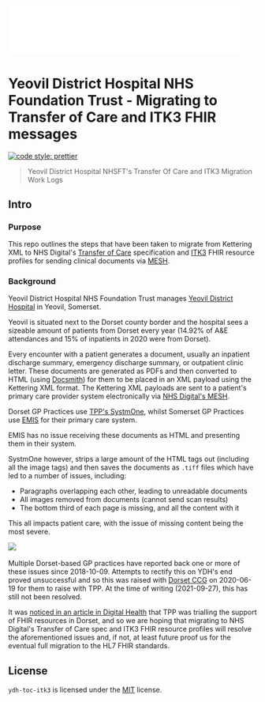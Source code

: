 <a href="https://yeovilhospital.co.uk/">
	<img alttext="Yeovil District Hospital Logo" src="https://github.com/Fdawgs/ydh-logos/raw/HEAD/images/ydh-full-logo-transparent-background.svg" width="480" />
</a>

# Yeovil District Hospital NHS Foundation Trust - Migrating to Transfer of Care and ITK3 FHIR messages

[![code style: prettier](https://img.shields.io/badge/code_style-prettier-ff69b4.svg?style=flat)](https://github.com/prettier/prettier)

> Yeovil District Hospital NHSFT's Transfer Of Care and ITK3 Migration Work Logs

## Intro

### Purpose

This repo outlines the steps that have been taken to migrate from Kettering XML to NHS Digital's [Transfer of Care](https://digital.nhs.uk/services/interoperability-toolkit/developer-resources/transfer-of-care-specification-versions) specification and [ITK3](https://digital.nhs.uk/services/interoperability-toolkit/developer-resources/itk3-test-harness/itk3-messaging-distribution-specification-versions) FHIR resource profiles for sending clinical documents via [MESH](https://digital.nhs.uk/services/message-exchange-for-social-care-and-health-mesh).

### Background

Yeovil District Hospital NHS Foundation Trust manages [Yeovil District Hospital](https://yeovilhospital.co.uk/) in Yeovil, Somerset.

Yeovil is situated next to the Dorset county border and the hospital sees a sizeable amount of patients from Dorset every year (14.92% of A&E attendances and 15% of inpatients in 2020 were from Dorset).

Every encounter with a patient generates a document, usually an inpatient discharge summary, emergency discharge summary, or outpatient clinic letter.
These documents are generated as PDFs and then converted to HTML (using [Docsmith](https://github.com/Fdawgs/docsmith)) for them to be placed in an XML payload using the Kettering XML format.
The Kettering XML payloads are sent to a patient's primary care provider system electronically via [NHS Digital's MESH](https://digital.nhs.uk/services/message-exchange-for-social-care-and-health-mesh).

Dorset GP Practices use [TPP's SystmOne](https://tpp-uk.com/products/), whilst Somerset GP Practices use [EMIS](https://www.emishealth.com/products/emis-web/) for their primary care system.

EMIS has no issue receiving these documents as HTML and presenting them in their system.

SystmOne however, strips a large amount of the HTML tags out (including all the image tags) and then saves the documents as `.tiff` files which have led to a number of issues, including:

-   Paragraphs overlapping each other, leading to unreadable documents
-   All images removed from documents (cannot send scan results)
-   The bottom third of each page is missing, and all the content with it

This all impacts patient care, with the issue of missing content being the most severe.

<img alttext="A document printed from TPP's SystmOne, with overlapping text" src="https://raw.githubusercontent.com/Fdawgs/ydh-toc-itk3/master/docs/images/example_overlapping.png" width="480">

Multiple Dorset-based GP practices have reported back one or more of these issues since 2018-10-09.
Attempts to rectify this on YDH's end proved unsuccessful and so this was raised with [Dorset CCG](https://www.dorsetccg.nhs.uk/) on 2020-06-19 for them to raise with TPP.
At the time of writing (2021-09-27), this has still not been resolved.

It was [noticed in an article in Digital Health](https://www.digitalhealth.net/2020/08/clinical-patient-discharge-summaries-soon-to-be-sent-electronically-to-gps/) that TPP was trialling the support of FHIR resources in Dorset, and so we are hoping that migrating to NHS Digital's Transfer of Care spec and ITK3 FHIR resource profiles will resolve the aforementioned issues and, if not, at least future proof us for the eventual full migration to the HL7 FHIR standards.

## License

`ydh-toc-itk3` is licensed under the [MIT](./LICENSE) license.

